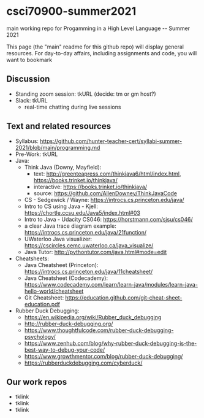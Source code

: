 # csci70900-summer2021
main working repo for Progamming in a High Level Language -- Summer 2021

This page (the "main" readme for this github repo) will display general resources. For day-to-day affairs, including assignments and code, you will want to bookmark

## Discussion
- Standing zoom session: tkURL (decide: tm or gm host?)
- Slack: tkURL
  - real-time chatting during live sessions

## Text and related resources
- Syllabus: https://github.com/hunter-teacher-cert/syllabi-summer-2021/blob/main/programming.md
- Pre-Work: tkURL
- Java:
  - Think Java (Downy, Mayfield):
    - text: http://greenteapress.com/thinkjava6/html/index.html, https://books.trinket.io/thinkjava/
    - interactive: https://books.trinket.io/thinkjava/
    - source: https://github.com/AllenDowney/ThinkJavaCode
  - CS - Sedgewick / Wayne: https://introcs.cs.princeton.edu/java/
  - Intro to CS using Java - Kjell: https://chortle.ccsu.edu/Java5/index.html#03
  - Intro to Java - Udacity CS046: https://horstmann.com/sjsu/cs046/
  - a clear Java trace diagram example: https://introcs.cs.princeton.edu/java/21function/
  - UWaterloo Java visualizer: https://cscircles.cemc.uwaterloo.ca/java_visualize/
  - Java Tutor: http://pythontutor.com/java.html#mode=edit
- Cheatsheets:
  - Java Cheatsheet (Princeton): https://introcs.cs.princeton.edu/java/11cheatsheet/
  - Java Cheatsheet (Codecademy):  https://www.codecademy.com/learn/learn-java/modules/learn-java-hello-world/cheatsheet
  - Git Cheatsheet: https://education.github.com/git-cheat-sheet-education.pdf
- Rubber Duck Debugging:
  - https://en.wikipedia.org/wiki/Rubber_duck_debugging
  - http://rubber-duck-debugging.org/
  - https://www.thoughtfulcode.com/rubber-duck-debugging-psychology/
  - https://www.zenhub.com/blog/why-rubber-duck-debugging-is-the-best-way-to-debug-your-code/
  - https://www.growthmentor.com/blog/rubber-duck-debugging/
  - https://rubberduckdebugging.com/cyberduck/


## Our work repos
- tklink
- tklink
- tklink
